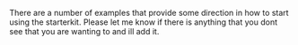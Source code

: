There are a number of examples that provide some direction in how to start using the starterkit. Please let me know if there is anything that you dont see that you are wanting to and ill add it.